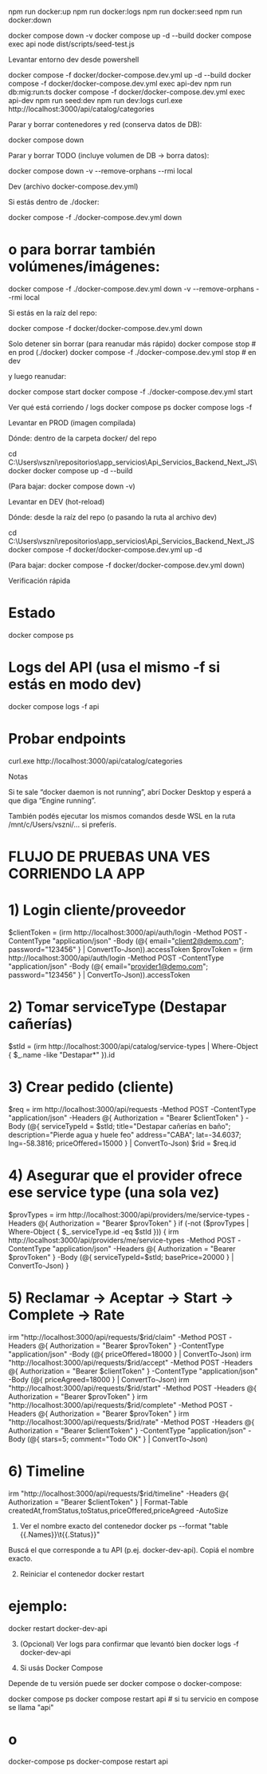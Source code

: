npm run docker:up
npm run docker:logs
npm run docker:seed
npm run docker:down



docker compose down -v
docker compose up -d --build
docker compose exec api node dist/scripts/seed-test.js

Levantar entorno dev desde powershell

docker compose -f docker/docker-compose.dev.yml up -d --build
docker compose -f docker/docker-compose.dev.yml exec api-dev npm run db:mig:run:ts
docker compose -f docker/docker-compose.dev.yml exec api-dev npm run seed:dev
npm run dev:logs
curl.exe http://localhost:3000/api/catalog/categories



Parar y borrar contenedores y red (conserva datos de DB):

docker compose down


Parar y borrar TODO (incluye volumen de DB → borra datos):

docker compose down -v --remove-orphans --rmi local

Dev (archivo docker-compose.dev.yml)

Si estás dentro de ./docker:

docker compose -f ./docker-compose.dev.yml down
# o para borrar también volúmenes/imágenes:
docker compose -f ./docker-compose.dev.yml down -v --remove-orphans --rmi local


Si estás en la raíz del repo:

docker compose -f docker/docker-compose.dev.yml down

Solo detener sin borrar (para reanudar más rápido)
docker compose stop                # en prod (./docker)
docker compose -f ./docker-compose.dev.yml stop   # en dev


y luego reanudar:

docker compose start
docker compose -f ./docker-compose.dev.yml start

Ver qué está corriendo / logs
docker compose ps
docker compose logs -f




Levantar en PROD (imagen compilada)

Dónde: dentro de la carpeta docker/ del repo

cd C:\Users\vszni\repositorios\app_servicios\Api_Servicios_Backend_Next_JS\docker
docker compose up -d --build


(Para bajar: docker compose down -v)

Levantar en DEV (hot-reload)

Dónde: desde la raíz del repo (o pasando la ruta al archivo dev)

cd C:\Users\vszni\repositorios\app_servicios\Api_Servicios_Backend_Next_JS
docker compose -f docker/docker-compose.dev.yml up -d


(Para bajar: docker compose -f docker/docker-compose.dev.yml down)

Verificación rápida
# Estado
docker compose ps

# Logs del API (usa el mismo -f si estás en modo dev)
docker compose logs -f api

# Probar endpoints
curl.exe http://localhost:3000/api/catalog/categories

Notas

Si te sale “docker daemon is not running”, abrí Docker Desktop y esperá a que diga “Engine running”.

También podés ejecutar los mismos comandos desde WSL en la ruta /mnt/c/Users/vszni/... si preferís.



# FLUJO DE PRUEBAS UNA VES CORRIENDO LA APP

# 1) Login cliente/proveedor
$clientToken = (irm http://localhost:3000/api/auth/login -Method POST -ContentType "application/json" -Body (@{ email="client2@demo.com";   password="123456" } | ConvertTo-Json)).accessToken
$provToken   = (irm http://localhost:3000/api/auth/login -Method POST -ContentType "application/json" -Body (@{ email="provider1@demo.com"; password="123456" } | ConvertTo-Json)).accessToken

# 2) Tomar serviceType (Destapar cañerías)
$stId = (irm http://localhost:3000/api/catalog/service-types | Where-Object { $_.name -like "Destapar*" }).id

# 3) Crear pedido (cliente)
$req = irm http://localhost:3000/api/requests -Method POST -ContentType "application/json" -Headers @{ Authorization = "Bearer $clientToken" } -Body (@{
  serviceTypeId = $stId; title="Destapar cañerías en baño"; description="Pierde agua y huele feo"
  address="CABA"; lat=-34.6037; lng=-58.3816; priceOffered=15000
} | ConvertTo-Json)
$rid = $req.id

# 4) Asegurar que el provider ofrece ese service type (una sola vez)
$provTypes = irm http://localhost:3000/api/providers/me/service-types -Headers @{ Authorization = "Bearer $provToken" }
if (-not ($provTypes | Where-Object { $_.serviceType.id -eq $stId })) {
  irm http://localhost:3000/api/providers/me/service-types -Method POST -ContentType "application/json" -Headers @{ Authorization = "Bearer $provToken" } -Body (@{ serviceTypeId=$stId; basePrice=20000 } | ConvertTo-Json)
}

# 5) Reclamar → Aceptar → Start → Complete → Rate
irm "http://localhost:3000/api/requests/$rid/claim"    -Method POST -Headers @{ Authorization = "Bearer $provToken"   } -ContentType "application/json" -Body (@{ priceOffered=18000 } | ConvertTo-Json)
irm "http://localhost:3000/api/requests/$rid/accept"   -Method POST -Headers @{ Authorization = "Bearer $clientToken" } -ContentType "application/json" -Body (@{ priceAgreed=18000 }  | ConvertTo-Json)
irm "http://localhost:3000/api/requests/$rid/start"    -Method POST -Headers @{ Authorization = "Bearer $provToken"   }
irm "http://localhost:3000/api/requests/$rid/complete" -Method POST -Headers @{ Authorization = "Bearer $provToken"   }
irm "http://localhost:3000/api/requests/$rid/rate"     -Method POST -Headers @{ Authorization = "Bearer $clientToken" } -ContentType "application/json" -Body (@{ stars=5; comment="Todo OK" } | ConvertTo-Json)

# 6) Timeline
irm "http://localhost:3000/api/requests/$rid/timeline" -Headers @{ Authorization = "Bearer $clientToken" } | Format-Table createdAt,fromStatus,toStatus,priceOffered,priceAgreed -AutoSize



1) Ver el nombre exacto del contenedor
docker ps --format "table {{.Names}}\t{{.Status}}"


Buscá el que corresponde a tu API (p.ej. docker-dev-api). Copiá el nombre exacto.

2) Reiniciar el contenedor
docker restart <NOMBRE-CONTENEDOR>
# ejemplo:
docker restart docker-dev-api

3) (Opcional) Ver logs para confirmar que levantó bien
docker logs -f docker-dev-api

4) Si usás Docker Compose

Depende de tu versión puede ser docker compose o docker-compose:

docker compose ps
docker compose restart api   # si tu servicio en compose se llama "api"
# o
docker-compose ps
docker-compose restart api